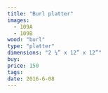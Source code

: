 ```yaml
---
title: "Burl platter"
images:
  - 109A
  - 109B
wood: "burl"
type: "platter"
dimensions: "2 ¼” x 12” x 12”"
buy:
price: 150
tags:
date: 2016-6-08
---
```


